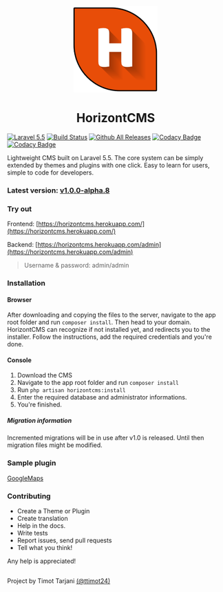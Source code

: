 <p align="center"><img src="https://github.com/ttimot24/HorizontCMS/blob/master/resources/logo.png" height="200"></p>

<h1 align="center">HorizontCMS</h1>

[![Laravel 5.5](https://img.shields.io/badge/Laravel-5.5-orange.svg)](http://laravel.com)
[![Build Status](https://travis-ci.org/ttimot24/HorizontCMS.svg?branch=master)](https://travis-ci.org/ttimot24/HorizontCMS)
[![Github All Releases](https://img.shields.io/github/downloads/ttimot24/horizontcms/total.svg)]()
[![Codacy Badge](https://api.codacy.com/project/badge/Grade/d645b6be9b6a42a8b6189cc32ea8f546)](https://www.codacy.com/app/ttimot24/HorizontCMS?utm_source=github.com&amp;utm_medium=referral&amp;utm_content=ttimot24/HorizontCMS&amp;utm_campaign=Badge_Grade)
[![Codacy Badge](https://api.codacy.com/project/badge/Coverage/d645b6be9b6a42a8b6189cc32ea8f546)](https://www.codacy.com/app/ttimot24/HorizontCMS?utm_source=github.com&utm_medium=referral&utm_content=ttimot24/HorizontCMS&utm_campaign=Badge_Coverage)

Lightweight CMS built on Laravel 5.5. The core system can be simply extended by themes and plugins with one click. Easy to learn for users, simple to code for developers.


### Latest version: [v1.0.0-alpha.8](https://github.com/ttimot24/HorizontCMS/releases/tag/v1.0.0-alpha.8)

### Try out

Frontend: [https://horizontcms.herokuapp.com/](https://horizontcms.herokuapp.com/)

Backend: [https://horizontcms.herokuapp.com/admin](https://horizontcms.herokuapp.com/admin)

> Username & password: admin/admin

### Installation
#### Browser

After downloading and copying the files to the server, navigate to the app root folder and run ```composer install```. Then head to your domain. HorizontCMS can recognize if not installed yet, and redirects you to the installer. Follow the instructions, add the required credentials and you're done.

#### Console 

  1. Download the CMS
  2. Navigate to the app root folder and run ```composer install```
  3. Run ```php artisan horizontcms:install```
  4. Enter the required database and administrator informations.
  5. You're finished.

##### Migration information
  Incremented migrations will be in use after v1.0 is released. Until then migration files might be modified.

### Sample plugin

  [GoogleMaps](https://github.com/ttimot24/GoogleMaps)

### Contributing
  - Create a Theme or Plugin
  - Create translation
  - Help in the docs.
  - Write tests
  - Report issues, send pull requests
  - Tell what you think!
  
Any help is appreciated!

##

Project by Timot Tarjani [(@ttimot24)](https://github.com/ttimot24)
